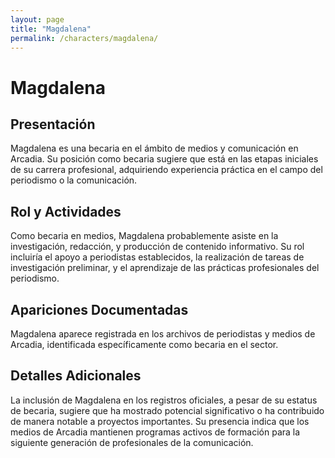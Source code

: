 ```yaml
---
layout: page
title: "Magdalena"
permalink: /characters/magdalena/
---
```


# Magdalena

## Presentación
Magdalena es una becaria en el ámbito de medios y comunicación en Arcadia. Su posición como becaria sugiere que está en las etapas iniciales de su carrera profesional, adquiriendo experiencia práctica en el campo del periodismo o la comunicación.

## Rol y Actividades
Como becaria en medios, Magdalena probablemente asiste en la investigación, redacción, y producción de contenido informativo. Su rol incluiría el apoyo a periodistas establecidos, la realización de tareas de investigación preliminar, y el aprendizaje de las prácticas profesionales del periodismo.

## Apariciones Documentadas
Magdalena aparece registrada en los archivos de periodistas y medios de Arcadia, identificada específicamente como becaria en el sector.

## Detalles Adicionales
La inclusión de Magdalena en los registros oficiales, a pesar de su estatus de becaria, sugiere que ha mostrado potencial significativo o ha contribuido de manera notable a proyectos importantes. Su presencia indica que los medios de Arcadia mantienen programas activos de formación para la siguiente generación de profesionales de la comunicación.